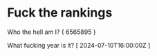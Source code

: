 # Fuck the rankings

Who the hell am I?
{ 6565895 }

What fucking year is it?
[ 2024-07-10T16:00:00Z ]
